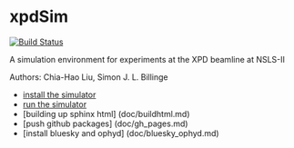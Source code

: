 # xpdSim
[![Build Status](https://travis-ci.org/xpdAcq/xpdSim.svg?branch=master)](https://travis-ci.org/xpdAcq/xpdSim)

A simulation environment for experiments at the XPD beamline at NSLS-II

Authors: Chia-Hao Liu, Simon J. L. Billinge

- [install the simulator](doc/installation.md)
- [run the simulator](doc/runme.md)
- [building up sphinx html] (doc/buildhtml.md)
- [push github packages] (doc/gh_pages.md)
- [install bluesky and ophyd] (doc/bluesky_ophyd.md)
